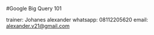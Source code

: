 #Google Big Query 101

trainer: Johanes alexander
whatsapp: 08112205620
email: alexander.v21@gmail.com

